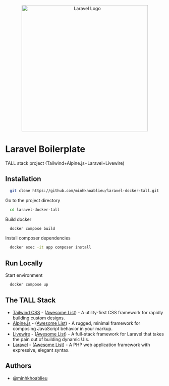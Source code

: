 <p align="center"><a href="https://laravel.com" target="_blank"><img src="https://raw.githubusercontent.com/laravel/art/master/logo-lockup/5%20SVG/2%20CMYK/1%20Full%20Color/laravel-logolockup-cmyk-red.svg" width="400" alt="Laravel Logo"></a></p>

# Laravel Boilerplate

TALL stack project (Tailwind+Alpine.js+Laravel+Livewire)


## Installation

```bash
  git clone https://github.com/minhkhoablieu/laravel-docker-tall.git
```

Go to the project directory

```bash
  cd laravel-docker-tall
```

Build docker

```bash
  docker compose build
```

Install composer dependencies

```bash
  docker exec -it app composer install
```

## Run Locally

Start environment
```bash
  docker compose up
```

## The TALL Stack

- [Tailwind CSS](https://tailwindcss.com) - ([Awesome List](https://github.com/aniftyco/awesome-tailwindcss)) - A utility-first CSS framework for rapidly building custom designs.
- [Alpine.js](https://github.com/alpinejs/alpine) - ([Awesome List](https://github.com/alpinejs/awesome-alpine)) - A rugged, minimal framework for composing JavaScript behavior in your markup.
- [Livewire](https://laravel-livewire.com) - ([Awesome List](https://github.com/imliam/awesome-livewire)) - A full-stack framework for Laravel that takes the pain out of building dynamic UIs.
- [Laravel](https://laravel.com) - ([Awesome List](https://github.com/chiraggude/awesome-laravel)) - A PHP web application framework with expressive, elegant syntax.


## Authors

- [@minhkhoablieu](https://www.github.com/minhkhoablieu)


